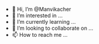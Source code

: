 - 👋 Hi, I’m @Manvikacher
- 👀 I’m interested in ...
- 🌱 I’m currently learning ...
- 💞️ I’m looking to collaborate on ...
- 📫 How to reach me ...

<!---
Manvikacher/Manvikacher is a ✨ special ✨ repository because its `README.md` (this file) appears on your GitHub profile.
You can click the Preview link to take a look at your changes.
--->
